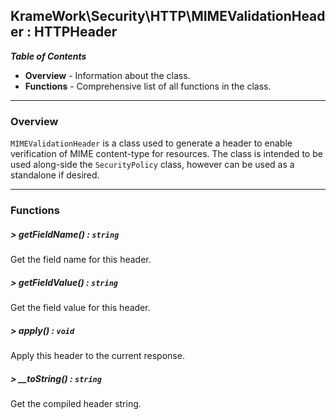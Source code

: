 ## KrameWork\Security\HTTP\MIMEValidationHeader : HTTPHeader

***Table of Contents***
* **Overview** - Information about the class.
* **Functions** - Comprehensive list of all functions in the class.

___
### Overview
`MIMEValidationHeader` is a class used to generate a header to enable verification of MIME content-type for resources. The class is intended to be used along-side the `SecurityPolicy` class, however can be used as a standalone if desired.
___
### Functions
##### > getFieldName() : `string`
Get the field name for this header.

##### > getFieldValue() : `string`
Get the field value for this header.

##### > apply() : `void`
Apply this header to the current response.

##### > __toString() : `string`
Get the compiled header string.